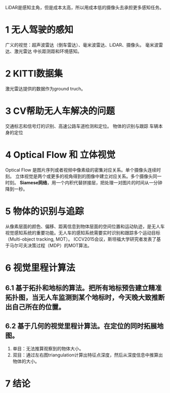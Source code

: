 LiDAR是感知主角，但是成本太高，所以用成本低的摄像头去承担更多感知任务。
# 1 无人驾驶的感知
广义的视觉：超声波雷达（倒车雷达）、毫米波雷达、LiDAR、摄像头。
毫米波雷达、激光雷达 中长距测距和环境感知。

# 2 KITTI数据集
激光雷达提供的数据作为ground truch。


# 3 CV帮助无人车解决的问题
交通标志和信号灯的识别、高速公路车道检测和定位。
物体的识别与跟踪
车辆本身的定位
# 4 Optical Flow 和 立体视觉
Optical Flow 是图片序列或者视频中像素级的密集对应关系。单个摄像头连续时刻。
立体视觉是两个或更多的视角得到的图像中建立对应关系。多个摄像头同一时刻。
**Siamese网络**，用一个内积代替拼接层，把处理一对图片的时间从一分钟降到一秒。




# 5 物体的识别与追踪
从像素层面的颜色、偏移、距离信息到物体层面的空间位置和运动轨迹，是无人车视觉感知系统的重要功能。无人车的感知系统需要实时识别和跟踪多个运动目标（Multi-object tracking, MOT）。
ICCV2015会议，斯坦福大学研究者发表了基于马尔可夫决策过程（MDP）的MOT算法。

# 6 视觉里程计算法
## 6.1 基于拓扑和地标的算法。把所有地标预告建立精准拓扑图，当无人车监测到某个地标时，今天晚大致推断出自己所在的位置。
## 6.2 基于几何的视觉里程计算法。在定位的同时拓展地图。
1. 单目：无法推算观察到的物体大小。
2. 双目：通过左右图triangulation计算出特征点深度，然后从深度信息中推算出物体的大小。

# 7 结论
